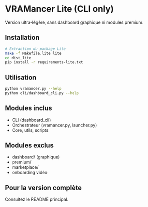 # VRAMancer Lite (CLI only)

Version ultra-légère, sans dashboard graphique ni modules premium.

## Installation

```bash
# Extraction du package Lite
make -f Makefile.lite lite
cd dist_lite
pip install -r requirements-lite.txt
```

## Utilisation

```bash
python vramancer.py --help
python cli/dashboard_cli.py --help
```

## Modules inclus
- CLI (dashboard_cli)
- Orchestrateur (vramancer.py, launcher.py)
- Core, utils, scripts

## Modules exclus
- dashboard/ (graphique)
- premium/
- marketplace/
- onboarding vidéo

## Pour la version complète
Consultez le README principal.
